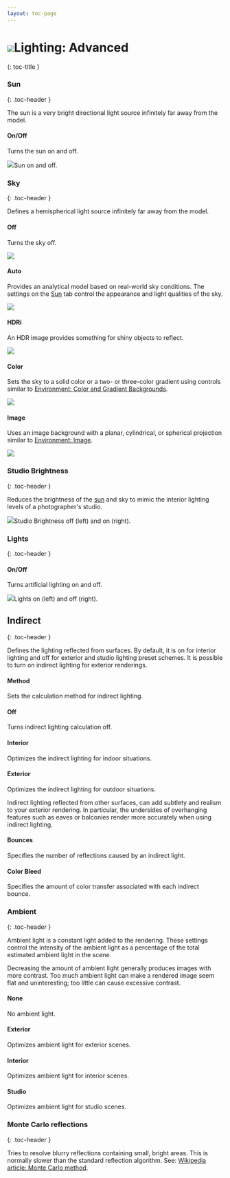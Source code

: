 ```yaml
---
layout: toc-page
---
```



# <img src="../Image/Icon-spotlight.png"/>Lighting: Advanced
{: toc-title }


### Sun
{: .toc-header }

The sun is a very bright directional light source infinitely far away from the model.


#### On/Off

Turns the sun on and off.

<img src="LightSunOn.png"/>Sun on and off.


### Sky
{: .toc-header }

Defines a hemispherical light source infinitely far away from the model.


#### Off

Turns the sky off.

<img src="ChromeNoSky.png"/>


#### Auto

Provides an analytical model based on real-world sky conditions. The settings on the [Sun](Sun_and_Sky_Tabs.html) tab control the appearance and light qualities of the sky.

<img src="ChromeAutoSky.png"/>


#### HDRi

An HDR image provides something for shiny objects to reflect.

<img src="ChromeHDRBackground.png"/>


#### Color

Sets the sky to a solid color or a two- or three-color gradient using controls similar to [Environment: Color and Gradient Backgrounds](../Environment/Environment_Tab.htm#Color_and_Gradient_Backgrounds).

<img src="ColorSky.png"/>


#### Image

Uses an image background with a planar, cylindrical, or spherical projection similar to [Environment: Image](../Environment/Environment_Tab.htm#Image).

<img src="ChromeImageSky.png"/>


### Studio Brightness
{: .toc-header }

Reduces the brightness of the [sun](Sun_and_Sky_Tabs.html) and sky to mimic the interior lighting levels of a photographer's studio.

<img src="StudioBrightnessOffandOn.png"/>Studio Brightness off (left) and on (right).


### Lights
{: .toc-header }


#### On/Off

Turns artificial lighting on and off.

<img src="LightsOnAndOff.png"/>Lights on (left) and off (right).


## Indirect
{: .toc-header }

Defines the lighting reflected from surfaces. By default, it is on for interior lighting and off for exterior and studio lighting preset schemes. It is possible to turn on indirect lighting for exterior renderings.


#### Method

Sets the calculation method for indirect lighting.


#### Off

Turns indirect lighting calculation off.


#### Interior

Optimizes the indirect lighting for indoor situations.


#### Exterior

Optimizes the indirect lighting for outdoor situations.

Indirect lighting reflected from other surfaces, can add subtlety and realism to your exterior rendering. In particular, the undersides of overhanging features such as eaves or balconies render more accurately when using indirect lighting.


#### Bounces

Specifies the number of reflections caused by an indirect light.


#### Color Bleed

Specifies the amount of color transfer associated with each indirect bounce.


### Ambient
{: .toc-header }

Ambient light is a constant light added to the rendering. These settings control&#160;the intensity of the ambient light as a percentage of the total estimated ambient light in the scene.

Decreasing the amount of ambient light generally produces images with more contrast. Too much ambient light can make a rendered image seem flat and uninteresting; too little can cause excessive contrast.


#### None

No ambient light.


#### Exterior

Optimizes ambient light for exterior scenes.


#### Interior

Optimizes ambient light for interior scenes.


#### Studio

Optimizes ambient light for studio scenes.


### Monte Carlo reflections
{: .toc-header }

Tries to resolve blurry reflections containing small, bright areas. This is normally slower than the standard reflection algorithm. See: [Wikipedia article: Monte Carlo method](http://en.wikipedia.org/wiki/Monte_Carlo_method).

